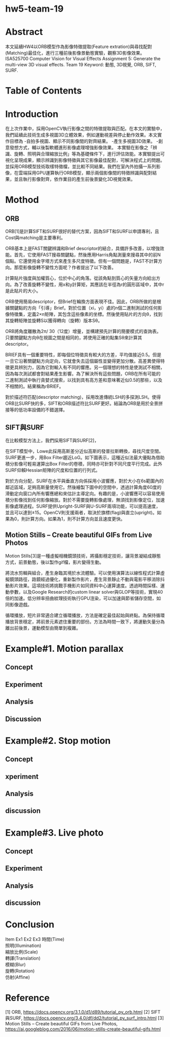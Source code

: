 # hw5-team-19



# Abstract
本文延續HW4以ORB模型作為影像特徵提取(Feature extration)與尋找配對(Matching)最佳化，進行三種前後影像景動態實驗，觀察3D影像效果。
ISA525700 Computer Vision for Visual Effects
Assignment 5: Generate the multi-view 3D visual effects.
Team 19 
Keyword: 動態, 3D視覺, ORB, SIFT, SURF.


# Table of Contents


# Introduction
在上次作業中，採用OpenCV執行影像之間的特徵提取與匹配。在本文的實驗中，我們延續此技術生成多視圖3D立體效果，例如運動視差與停止動作效果。本文實作目標為
-自拍多視圖、顯示不同影像間的對齊結果。
-產生多視圖3D效果。
-創意發想方式，輔以後製軟體進形影像處理增強影像效果。
本實驗在影像之「辨識、旋轉、照明與合理縮放比例」等為基礎條件下，進行評估效能。本實驗提出可視化呈現成果，顯示辨識到影像特徵與其它影像最佳配對，可解決程式上的問題。並採用ORB模型技術取樣特徵檔，並比較不同結果。我們在室內外拍攝一系列影像，在雲端採用GPU運算執行ORB模型，顯示兩個影像間的特徵辨識與配對結果，並且執行影像對齊，依作業目的產生前後景變化3D視覺效果。


# Mothod

## ORB

ORB[1]是計算SIFT和SURF很好的替代方案，因為SIFT和SURF以申請專利，且Cost與matching是主要專利。

ORB基本上是FAST關鍵辨識和Brief descriptor的結合，具備許多改善，以增強效能。首先，它使用FAST搜尋關鍵點，然後應用Harris角點測量來搜尋其中的前N個點。它還使用金字塔方式來產生多尺度特徵。但有一個問題是，FAST不計算方向。那麼影像旋轉不變性方面呢？作者提出了以下改善。

計算貼片強度與加權質心，位於中心的角落。從該角點到質心的矢量方向給出方向。為了改善旋轉不變性，用x和y計算矩，其應該在半徑為r的圓形區域中，其中r是此貼片的大小。

ORB使用簡易descriptor，但Brief在輪換方面表現不佳。因此，ORB所做的是根據關鍵點的方向「引導」Brief。對於位置（xi，yi）處的n個二進制測試的任何影像特徵集，定義2×n矩陣，其包含這些像素的坐標。然後使用貼片的方向θ，找到其旋轉矩陣並旋轉S以獲得轉向（旋轉）版本Sθ。

ORB將角度離散為2π/ 30（12度）增量，並構建預先計算的簡要模式的查詢表。只要關鍵點方向θ在視圖之間是相同的，將使用正確的點集Sθ來計算其descriptor。

BRIEF具有一個重要特性，即每個位特徵具有較大的方差，平均值接近0.5。但是一旦它沿著關鍵點方向定向，它就會失去這個屬性並變得更加分散。高差異使得特徵更具辨別力，因為它對輸入有不同的響應。另一個理想的特性是使測試不相關，因為每次測試都會對結果產生影響。為了解決所有這些問題，ORB在所有可能的二進制測試中執行貪婪式搜索，以找到具有高方差和意味著近似0.5的那些，以及不相關的。結果稱為rBRIEF。

對於描述符匹配(descriptor matching)，採用改進傳統LSH的多探測LSH。使得ORB比SURF快的多，SIFT和ORB描述符比SURF更好。結論為ORB是用於全景拼接等的低功率設備的不錯選擇。


## SIFT與SURF

在比較模型方法上，我們採用SIFT與SURF[2]，

在SIFT模型中，Lowe此採用高斯差分近似高斯的發普拉斯轉換，尋找尺度空間。SURF更進一步，用Box Filter趨近LoG。如下圖表示，這種近似法最大優點為借助積分影像可輕易運算出Box Filter的卷積，同時亦可針對不同尺度平行完成。此外SURF仰賴Hessian矩陣的尺度和位置的行列式。
 
 

對於方向分配，SURF在水平與垂直方向係採用小波響應，對於大小在6s範圍內的鄰近區域，足夠高斯量使用它。然後繪製下圖中的空間中，透過計算角度60度的滑動定向窗口內所有響應總和來估計主導定向。有趣的是，小波響應可以容易使用積分影像找到任何影像縮放。對於不需要旋轉影像處理，無須找到影像定位，加速影像處理過程。SURF提供Upright-SURF與U-SURF兩項功能，可以提高速度，並且可以達到±15。OpenCV則支援兩者，取決於旗標(flag)與直立(upright)。如果為0，則計算方向。如果為1，則不計算方向並且速度更快。

 



## Motion Stills – Create beautiful GIFs from Live Photos

Motion Stills[3]是一種虛擬相機鏡頭技術，將攝影穩定技術，讓背景凝結成靜態方式，前景動態，後以製作gif檔，影片變得生動。

將流水剪輯與組合，產生身臨其境於水流體驗。可以使用演算法以線性程式計算虛擬鏡頭路徑，路鏡經過優化，重新製作影片，產生背景靜止不動與電影平移消除抖動影片效果。這項技術將挑戰手機影片如同資料中心運算速度。透過時間採樣、運動參數，以及Google Research的custom linear solver與GLOP等技術，實現40倍的加速。低分辨率扭曲紋理技術執行GPU渲染，可以加速與節省儲存空間，如同影像遊戲。

循環播放，短片非常適合建立循環播放，方法是確定最佳起始與終點。為保持循環播放背景穩定，將前景元素遮住重要的部份。方法為時間一致下，將運動矢量分為離出前後景，運動模型由簡單到複雜。


# Example#1. Motion parallax

## Concept
	 

## Experiment


## Analysis 


## Discussion


# Example#2. Stop motion

## Concept


## xperiment


## Analysis 

## discussion


# Example#3. Live photo

## Concept


## Experiment


## Analysis 

## discussion


# Conclusion

Item	Ex1	Ex2	Ex3
時間(Time)			
照明(Illumination)			
縮放比例(Scale)			
轉譯(Translation)			
模糊(Blur)			
旋轉(Rotation)			
仿射(Affine)			




# Reference
[1] ORB, https://docs.opencv.org/3.1.0/d1/d89/tutorial_py_orb.html
[2] SIFT與SURF, https://docs.opencv.org/3.4.0/df/dd2/tutorial_py_surf_intro.html
[3] Motion Stills – Create beautiful GIFs from Live Photos, https://ai.googleblog.com/2016/06/motion-stills-create-beautiful-gifs.html
